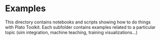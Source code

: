 # Examples

This directory contains notebooks and scripts showing how to do things with
Plato Toolkit.
Each subfolder contains examples related to a particular topic (sim
integration, machine teaching, training visualizations...)
